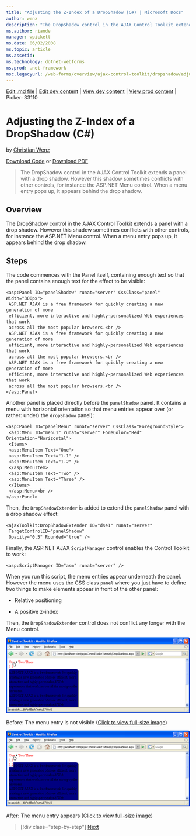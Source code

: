 ```yaml
---
title: "Adjusting the Z-Index of a DropShadow (C#) | Microsoft Docs"
author: wenz
description: "The DropShadow control in the AJAX Control Toolkit extends a panel with a drop shadow. However this shadow sometimes conflicts with other controls, for insta..."
ms.author: riande
manager: wpickett
ms.date: 06/02/2008
ms.topic: article
ms.assetid: 
ms.technology: dotnet-webforms
ms.prod: .net-framework
msc.legacyurl: /web-forms/overview/ajax-control-toolkit/dropshadow/adjusting-the-z-index-of-a-dropshadow-cs
---
```

[Edit .md file](C:\Projects\msc\dev\Msc.Www\Web.ASP\App_Data\github\web-forms\overview\ajax-control-toolkit\dropshadow\adjusting-the-z-index-of-a-dropshadow-cs.md) | [Edit dev content](http://www.aspdev.net/umbraco#/content/content/edit/24810) | [View dev content](http://docs.aspdev.net/tutorials/web-forms/overview/ajax-control-toolkit/dropshadow/adjusting-the-z-index-of-a-dropshadow-cs.html) | [View prod content](http://www.asp.net/web-forms/overview/ajax-control-toolkit/dropshadow/adjusting-the-z-index-of-a-dropshadow-cs) | Picker: 33110

Adjusting the Z-Index of a DropShadow (C#)
====================
by [Christian Wenz](https://github.com/wenz)

[Download Code](http://download.microsoft.com/download/5/1/6/51652a81-500b-4f6b-88d3-617103e7941e/DropShadow1.cs.zip) or [Download PDF](http://download.microsoft.com/download/b/6/a/b6ae89ee-df69-4c87-9bfb-ad1eb2b23373/dropshadow1CS.pdf)

> The DropShadow control in the AJAX Control Toolkit extends a panel with a drop shadow. However this shadow sometimes conflicts with other controls, for instance the ASP.NET Menu control. When a menu entry pops up, it appears behind the drop shadow.


## Overview

The DropShadow control in the AJAX Control Toolkit extends a panel with a drop shadow. However this shadow sometimes conflicts with other controls, for instance the ASP.NET Menu control. When a menu entry pops up, it appears behind the drop shadow.

## Steps

The code commences with the Panel itself, containing enough text so that the panel contains enough text for the effect to be visible:

    <asp:Panel ID="panelShadow" runat="server" CssClass="panel" Width="300px">
     ASP.NET AJAX is a free framework for quickly creating a new generation of more 
     efficient, more interactive and highly-personalized Web experiences that work 
     across all the most popular browsers.<br />
     ASP.NET AJAX is a free framework for quickly creating a new generation of more 
     efficient, more interactive and highly-personalized Web experiences that work 
     across all the most popular browsers.<br />
     ASP.NET AJAX is a free framework for quickly creating a new generation of more 
     efficient, more interactive and highly-personalized Web experiences that work 
     across all the most popular browsers.<br />
    </asp:Panel>

Another panel is placed directly before the `panelShadow` panel. It contains a menu with horizontal orientation so that menu entries appear over (or rather: under) the `dropShadow` panel):

    <asp:Panel ID="panelMenu" runat="server" CssClass="ForegroundStyle">
     <asp:Menu ID="menu1" runat="server" ForeColor="Red" Orientation="Horizontal">
     <Items>
     <asp:MenuItem Text="One">
     <asp:MenuItem Text="1.1" />
     <asp:MenuItem Text="1.2" />
     </asp:MenuItem>
     <asp:MenuItem Text="Two" />
     <asp:MenuItem Text="Three" />
     </Items>
     </asp:Menu><br />
    </asp:Panel>

Then, the `DropShadowExtender` is added to extend the `panelShadow` panel with a drop shadow effect:

    <ajaxToolkit:DropShadowExtender ID="dse1" runat="server"
     TargetControlID="panelShadow"
     Opacity="0.5" Rounded="true" />

Finally, the ASP.NET AJAX `ScriptManager` control enables the Control Toolkit to work:

    <asp:ScriptManager ID="asm" runat="server" />

When you run this script, the menu entries appear underneath the panel. However the menu uses the CSS class `panel` where you just have to define two things to make elements appear in front of the other panel:

- Relative positioning
- A positive z-index

    <style type="text/css">
     .ForegroundStyle {z-index: 123; position: relative;}
     .panel {background-color: navy;}
    </style>

Then, the `DropShadowExtender` control does not conflict any longer with the Menu control.


[![Before: The menu entry is not visible](adjusting-the-z-index-of-a-dropshadow-cs/_static/image2.png)](adjusting-the-z-index-of-a-dropshadow-cs/_static/image1.png)

Before: The menu entry is not visible ([Click to view full-size image](adjusting-the-z-index-of-a-dropshadow-cs/_static/image3.png))


[![After: The menu entry appears](adjusting-the-z-index-of-a-dropshadow-cs/_static/image5.png)](adjusting-the-z-index-of-a-dropshadow-cs/_static/image4.png)

After: The menu entry appears ([Click to view full-size image](adjusting-the-z-index-of-a-dropshadow-cs/_static/image6.png))

>[!div class="step-by-step"] [Next](manipulating-dropshadow-properties-from-client-code-cs.md)
